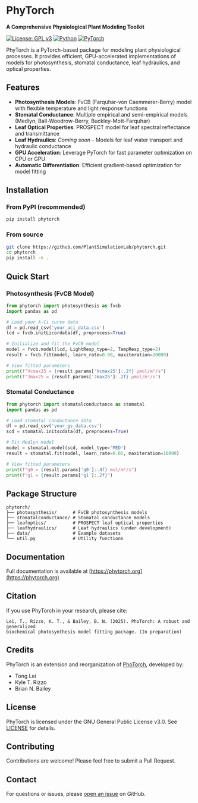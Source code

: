 # PhyTorch

**A Comprehensive Physiological Plant Modeling Toolkit**

[![License: GPL v3](https://img.shields.io/badge/License-GPLv3-blue.svg)](https://www.gnu.org/licenses/gpl-3.0)
[![Python](https://img.shields.io/badge/python-3.7+-blue.svg)](https://www.python.org/downloads/)
[![PyTorch](https://img.shields.io/badge/PyTorch-1.9+-ee4c2c.svg)](https://pytorch.org/)

PhyTorch is a PyTorch-based package for modeling plant physiological processes. It provides efficient, GPU-accelerated implementations of models for photosynthesis, stomatal conductance, leaf hydraulics, and optical properties.

## Features

- **Photosynthesis Models**: FvCB (Farquhar-von Caemmerer-Berry) model with flexible temperature and light response functions
- **Stomatal Conductance**: Multiple empirical and semi-empirical models (Medlyn, Ball-Woodrow-Berry, Buckley-Mott-Farquhar)
- **Leaf Optical Properties**: PROSPECT model for leaf spectral reflectance and transmittance
- **Leaf Hydraulics**: *Coming soon* - Models for leaf water transport and hydraulic conductance
- **GPU Acceleration**: Leverage PyTorch for fast parameter optimization on CPU or GPU
- **Automatic Differentiation**: Efficient gradient-based optimization for model fitting

## Installation

### From PyPI (recommended)

```bash
pip install phytorch
```

### From source

```bash
git clone https://github.com/PlantSimulationLab/phytorch.git
cd phytorch
pip install -e .
```

## Quick Start

### Photosynthesis (FvCB Model)

```python
from phytorch import photosynthesis as fvcb
import pandas as pd

# Load your A-Ci curve data
df = pd.read_csv('your_aci_data.csv')
lcd = fvcb.initLicordata(df, preprocess=True)

# Initialize and fit the FvCB model
model = fvcb.model(lcd, LightResp_type=2, TempResp_type=2)
result = fvcb.fit(model, learn_rate=0.08, maxiteration=20000)

# View fitted parameters
print(f"Vcmax25 = {result.params['Vcmax25']:.2f} μmol/m²/s")
print(f"Jmax25 = {result.params['Jmax25']:.2f} μmol/m²/s")
```

### Stomatal Conductance

```python
from phytorch import stomatalconductance as stomatal
import pandas as pd

# Load stomatal conductance data
df = pd.read_csv('your_gs_data.csv')
scd = stomatal.initscdata(df, preprocess=True)

# Fit Medlyn model
model = stomatal.model(scd, model_type='MED')
result = stomatal.fit(model, learn_rate=0.01, maxiteration=10000)

# View fitted parameters
print(f"g0 = {result.params['g0']:.4f} mol/m²/s")
print(f"g1 = {result.params['g1']:.2f}")
```

## Package Structure

```
phytorch/
├── photosynthesis/      # FvCB photosynthesis models
├── stomatalconductance/ # Stomatal conductance models
├── leafoptics/          # PROSPECT leaf optical properties
├── leafhydraulics/      # Leaf hydraulics (under development)
├── data/                # Example datasets
└── util.py              # Utility functions
```

## Documentation

Full documentation is available at [https://phytorch.org](https://phytorch.org)

## Citation

If you use PhyTorch in your research, please cite:

```
Lei, T., Rizzo, K. T., & Bailey, B. N. (2025). PhoTorch: A robust and generalized
biochemical photosynthesis model fitting package. (In preparation)
```

## Credits

PhyTorch is an extension and reorganization of [PhoTorch](https://github.com/GEMINI-Breeding/photorch), developed by:
- Tong Lei
- Kyle T. Rizzo
- Brian N. Bailey

## License

PhyTorch is licensed under the GNU General Public License v3.0. See [LICENSE](LICENSE) for details.

## Contributing

Contributions are welcome! Please feel free to submit a Pull Request.

## Contact

For questions or issues, please [open an issue](https://github.com/PlantSimulationLab/phytorch/issues) on GitHub.
